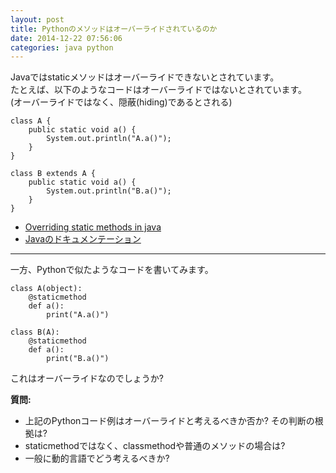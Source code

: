```yaml
---
layout: post
title: Pythonのメソッドはオーバーライドされているのか
date: 2014-12-22 07:56:06
categories: java python
---
```

<p>Javaではstaticメソッドはオーバーライドできないとされています。<br>
たとえば、以下のようなコードはオーバーライドではないとされています。<br>
(オーバーライドではなく、隠蔽(hiding)であるとされる)</p>

```
class A {
    public static void a() { 
        System.out.println("A.a()");
    }
}   

class B extends A {
    public static void a() {
        System.out.println("B.a()");
    }
}
```

<ul>
<li><a href="https://stackoverflow.com/questions/16617408/overriding-static-methods-in-java">Overriding static methods in java</a></li>
<li><a href="http://docs.oracle.com/javase/tutorial/java/IandI/subclasses.html" rel="nofollow noreferrer">Javaのドキュメンテーション</a></li>
</ul>

<hr>

<p>一方、Pythonで似たようなコードを書いてみます。</p>

```
class A(object): 
    @staticmethod
    def a():
        print("A.a()")

class B(A):
    @staticmethod
    def a():
        print("B.a()")
```

<p>これはオーバーライドなのでしょうか?</p>

<p><strong>質問:</strong></p>

<ul>
<li>上記のPythonコード例はオーバーライドと考えるべきか否か? その判断の根拠は?</li>
<li>staticmethodではなく、classmethodや普通のメソッドの場合は?</li>
<li>一般に動的言語でどう考えるべきか? </li>
</ul>
